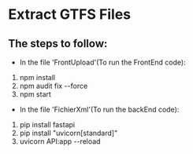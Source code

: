 # Extract GTFS Files
## The steps to follow:
-  In the file 'FrontUpload'(To run the FrontEnd code):
1. npm install
2. npm audit fix --force
3. npm start 

-  In the file 'FichierXml'(To run the backEnd code):
1. pip install fastapi
2. pip install "uvicorn[standard]"
3. uvicorn API:app --reload


